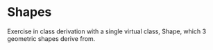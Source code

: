# Shapes
Exercise in class derivation with a single virtual class, Shape, which 3 geometric shapes derive from.
